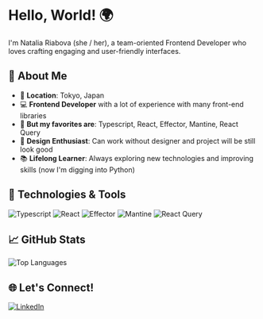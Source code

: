 # Hello, World! 🌍

I'm Natalia Riabova (she / her), a team-oriented Frontend Developer who loves crafting engaging and user-friendly interfaces.

## 🚀 About Me

- 🌸 **Location**: Tokyo, Japan
- 💻 **Frontend Developer** with a lot of experience with many front-end libraries
- 🌟 **But my favorites are**: Typescript, React, Effector, Mantine, React Query
- 🎨 **Design Enthusiast**: Can work without designer and project will be still look good
- 📚 **Lifelong Learner**: Always exploring new technologies and improving skills (now I'm digging into Python)

## 🔧 Technologies & Tools

![Typescript](https://img.shields.io/badge/-Typescript-007ACC?style=for-the-badge&logo=typescript&logoColor=white)
![React](https://img.shields.io/badge/-React-61DAFB?style=for-the-badge&logo=react&logoColor=black)
![Effector](https://img.shields.io/badge/-Effector-1C1E24?style=for-the-badge&logo=effector&logoColor=white)
![Mantine](https://img.shields.io/badge/-Mantine-333333?style=for-the-badge&logo=mantine&logoColor=white)
![React Query](https://img.shields.io/badge/-React_Query-FF4154?style=for-the-badge&logo=react-query&logoColor=white)

## 📈 GitHub Stats

![Top Languages](https://github-readme-stats.vercel.app/api/top-langs/?username=elvensmile&layout=compact&theme=radical)

## 🌐 Let's Connect!

[![LinkedIn](https://img.shields.io/badge/-LinkedIn-0A66C2?style=for-the-badge&logo=linkedin&logoColor=white)](https://www.linkedin.com/in/natalia-riabova-2a05b8108/)


